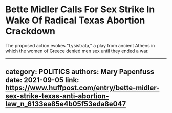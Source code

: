 # Bette Midler Calls For Sex Strike In Wake Of Radical Texas Abortion Crackdown

The proposed action evokes "Lysistrata," a play from ancient Athens in which the women of Greece denied men sex until they ended a war.

---
category: POLITICS
authors: Mary Papenfuss
date: 2021-09-05
link: https://www.huffpost.com/entry/bette-midler-sex-strike-texas-anti-abortion-law_n_6133ea85e4b05f53eda8e047
---
